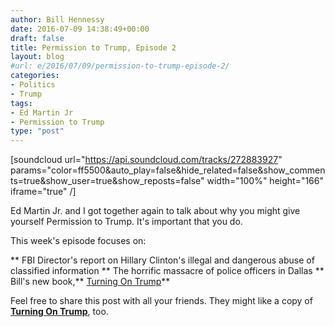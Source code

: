 ```yaml
---
author: Bill Hennessy
date: 2016-07-09 14:38:49+00:00
draft: false
title: Permission to Trump, Episode 2
layout: blog
#url: e/2016/07/09/permission-to-trump-episode-2/
categories:
- Politics
- Trump
tags:
- Ed Martin Jr
- Permission to Trump
type: "post"
---
```


[soundcloud url="https://api.soundcloud.com/tracks/272883927" params="color=ff5500&auto_play=false&hide_related=false&show_comments=true&show_user=true&show_reposts=false" width="100%" height="166" iframe="true" /]

Ed Martin Jr. and I got together again to talk about why you might give yourself Permission to Trump. It's important that you do.

This week's episode focuses on:




** FBI Director's report on Hillary Clinton's illegal and dangerous abuse of classified information
** The horrific massacre of police officers in Dallas
** Bill's new book,** [Turning On Trump](https://amzn.to/29qDOYw)**


Feel free to share this post with all your friends. They might like a copy of [**Turning On Trump**](https://amzn.to/29qDOYw), too.
